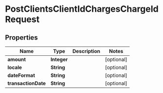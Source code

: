 
# PostClientsClientIdChargesChargeIdRequest

## Properties
Name | Type | Description | Notes
------------ | ------------- | ------------- | -------------
**amount** | **Integer** |  |  [optional]
**locale** | **String** |  |  [optional]
**dateFormat** | **String** |  |  [optional]
**transactionDate** | **String** |  |  [optional]



